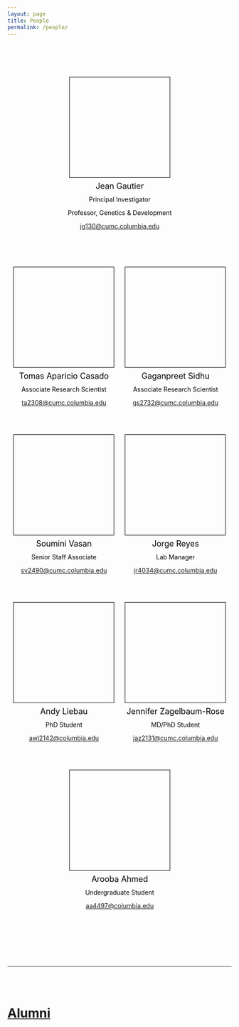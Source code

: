 ```yaml
---
layout: page
title: People
permalink: /people/
---
```


<style>
people-body{
  text-align:center;
  display:block;
}
.person{
  background: #FE4365;
  border: 3px solid #73AD21;
  display: inline-block;
  height: 225px;
  width: 225px;
  text-align: center;
  line-height: 200px;
  color: #FFFFFF;
  z-index:2;
}

.person-jg130{
  border: 1px solid #000000;
  display: inline-block;
  height: 225px;
  width: 225px;
  text-align: center;
  line-height: 500px;
  color: #FFFFFF;
  z-index:2;
  background:url('/assets/img/people/jg130.jpg');
  background-size:cover;
}
.person-ta2308{
  border: 1px solid #000000;
  display: inline-block;
  height: 225px;
  width: 225px;
  text-align: center;
  line-height: 500px;
  color: #FFFFFF;
  z-index:2;
  background:url('/assets/img/people/ta2308.jpg');
  background-size:cover;
}
.person-gs2732{
  border: 1px solid #000000;
  display: inline-block;
  height: 225px;
  width: 225px;
  text-align: center;
  line-height: 500px;
  color: #FFFFFF;
  z-index:2;
  background:url('/assets/img/people/gs2732.jpg');
  background-size:cover;
}
.person-sv2490{
  border: 1px solid #000000;
  display: inline-block;
  height: 225px;
  width: 225px;
  text-align: center;
  line-height: 500px;
  color: #FFFFFF;
  z-index:2;
  background:url('/assets/img/people/sv2490.jpg');
  background-size:cover;
}
.person-jr4034{
  border: 1px solid #000000;
  display: inline-block;
  height: 225px;
  width: 225px;
  text-align: center;
  line-height: 500px;
  color: #FFFFFF;
  z-index:2;
  background:url('/assets/img/people/jr4034.jpg');
  background-size:cover;
}
.person-awl2142{
  border: 1px solid #000000;
  display: inline-block;
  height: 225px;
  width: 225px;
  text-align: center;
  line-height: 500px;
  color: #FFFFFF;
  z-index:2;
  background:url('/assets/img/people/awl2142.jpg');
  background-size:cover;
}
.person-jaz2131{
  border: 1px solid #000000;
  display: inline-block;
  height: 225px;
  width: 225px;
  text-align: center;
  line-height: 500px;
  color: #FFFFFF;
  z-index:2;
  background:url('/assets/img/people/jaz2131.jpg');
  background-size:cover;
}
.person-aa4497{
  border: 1px solid #000000;
  display: inline-block;
  height: 225px;
  width: 225px;
  text-align: center;
  line-height: 500px;
  color: #FFFFFF;
  z-index:2;
  background:url('/assets/img/people/aa4497.jpg');
  background-size:cover;
}

people-span {
    margin: 75px 10px;
}

.person-name {
  line-height:50px;
  font-size:18px;
  color:#000000;
  position:relative;
  bottom:-220px;
  text-align:center;
  height:50px;
  z-index:1;
  width:300px;
  left:-37px;
}
.person-desc {
  line-height:50px;
  color:#000000;
  position:relative;
  bottom:-200px;
  text-align:center;
  height:50px;
  width:300px;
  z-index:1;
  left:-37px;
}
.person-desc-2 {
  line-height:50px;
  color:#000000;
  position:relative;
  bottom:-180px;
  text-align:center;
  height:50px;
  width:300px;
  z-index:1;
  left:-37px;
}
.person-desc-3 {
  line-height:50px;
  color:#000000;
  position:relative;
  bottom:-160px;
  text-align:center;
  height:50px;
  width:300px;
  z-index:1;
  left:-37px;
}

</style>



<people-body>
<people-span class="person-jg130">
<div class="person-name">Jean Gautier</div>
<div class="person-desc">Principal Investigator</div>
<div class="person-desc-2">Professor, Genetics & Development</div>
<div class="person-desc-3"><a class="u-email" href="mailto:jg130@cumc.columbia.edu">jg130@cumc.columbia.edu</a></div>
</people-span>
</people-body>

<div style="height:50px;"></div>

<people-body>
<people-span class="person-ta2308">
<div class="person-name">Tomas Aparicio Casado</div>
<div class="person-desc">Associate Research Scientist</div>
<div class="person-desc-2"><a class="u-email" href="mailto:ta2308@cumc.columbia.edu">ta2308@cumc.columbia.edu</a></div>
</people-span>
<people-span class="person-gs2732">
<div class="person-name">Gaganpreet Sidhu</div>
<div class="person-desc">Associate Research Scientist</div>
<div class="person-desc-2"><a class="u-email" href="mailto:gs2732@cumc.columbia.edu">gs2732@cumc.columbia.edu</a></div>
</people-span>
</people-body>


<people-body>
<people-span class="person-sv2490">
<div class="person-name">Soumini Vasan</div>
<div class="person-desc">Senior Staff Associate</div>
<div class="person-desc-2"><a class="u-email" href="mailto:sv2490@cumc.columbia.edu">sv2490@cumc.columbia.edu</a></div>
</people-span>
<people-span class="person-jr4034">
<div class="person-name">Jorge Reyes</div>
<div class="person-desc">Lab Manager</div>
<div class="person-desc-2"><a class="u-email" href="mailto:jr4034@cumc.columbia.edu">jr4034@cumc.columbia.edu</a></div>
</people-span>
</people-body>


<people-body>
<people-span class="person-awl2142">
<div class="person-name">Andy Liebau</div>
<div class="person-desc">PhD Student</div>
<div class="person-desc-2"><a class="u-email" href="mailto:awl2142@columbia.edu">awl2142@columbia.edu</a></div>
</people-span>
<people-span class="person-jaz2131">
<div class="person-name">Jennifer Zagelbaum-Rose</div>
<div class="person-desc">MD/PhD Student</div>
<div class="person-desc-2"><a class="u-email" href="mailto:jaz2131@cumc.columbia.edu">jaz2131@cumc.columbia.edu</a></div>
</people-span>
</people-body>


<people-body>
<people-span class="person-aa4497">
<div class="person-name">Arooba Ahmed</div>
<div class="person-desc">Undergraduate Student</div>
<div class="person-desc-2"><a class="u-email" href="mailto:aa4497@columbia.edu">aa4497@columbia.edu</a></div>
</people-span>
</people-body>


<div style="height:125px;"></div>

----------------

<br/><br/>

# [Alumni](/alumni)